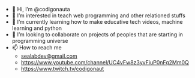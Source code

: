 - 👋 Hi, I’m @codigonauta
- 👀 I’m interested in teach web programming and other relationed stuffs
- 🌱 I’m currently learning how to make educative tech videos, machine learning and python
- 💞️ I’m looking to collaborate on projects of peoples that are starting in programming universe
- 📫 How to reach me
  - sealabdev@gmail.com
  - https://www.youtube.com/channel/UC4vFw8z3yvFiuP0nFq2Mm0Q
  - https://www.twitch.tv/codigonaut

<!---
codigonauta/codigonauta is a ✨ special ✨ repository because its `README.md` (this file) appears on your GitHub profile.
You can click the Preview link to take a look at your changes.
--->
